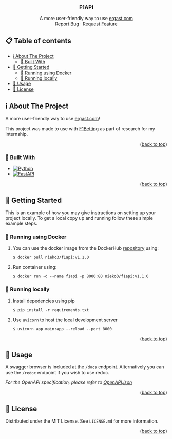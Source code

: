 <a name="readme-top"></a>

<div>
<h3 align="center">F1API</h3>

  <p align="center">
    A more user-friendly way to use <a href="https://ergast.com/mrd/">ergast.com</a>
    <br />
    <a href="https://github.com/niek-o/F1API/issues">Report Bug</a>
    ·
    <a href="https://github.com/niek-o/F1API/issues">Request Feature</a>
  </p>
</div>



<!-- TABLE OF CONTENTS -->

## 📋 Table of contents

- [ℹ️ About The Project](#-about-the-project)
    - [🚧 Built With](#built-with)
- [🔨 Getting Started](#-getting-started)
    - [🚢 Running using Docker](#running-using-docker)
    - [🏡 Running locally](#running-locally)
- [🚀 Usage ](#-usage)
- [📜 License](#-license)

<!-- ABOUT THE PROJECT -->

## ℹ️ About The Project

A more user-friendly way to use [ergast.com](https://ergast.com/mrd/)!

This project was made to use with [F1Betting](https://github.com/niek-o/F1Betting) as part of research for my
internship.

<p align="right">(<a href="#readme-top">back to top</a>)</p>

### 🚧 Built With

* [![Python]][Python-url]
* [![FastAPI]][FastAPI-url]

<p align="right">(<a href="#readme-top">back to top</a>)</p>



<!-- GETTING STARTED -->

## 🔨 Getting Started

This is an example of how you may give instructions on setting up your project locally.
To get a local copy up and running follow these simple example steps.

### 🚢 Running using Docker

1. You can use the docker image from the DockerHub [repository](https://hub.docker.com/r/nieko3/f1api) using:

   ````shell
   $ docker pull nieko3/f1api:v1.1.0
   ````

2. Run container using:

    ````shell
    $ docker run -d --name f1api -p 8000:80 nieko3/f1api:v1.1.0
    ````

### 🏡 Running locally

1. Install depedencies using pip

   ````shell
   $ pip install -r requirements.txt
   ````

2. Use ``uvicorn`` to host the local development server
   ````shell
   $ uvicorn app.main:app --reload --port 8000
   ````

<p align="right">(<a href="#readme-top">back to top</a>)</p>



<!-- USAGE EXAMPLES -->

## 🚀 Usage

A swagger browser is included at the ``/docs`` endpoint. Alternatively you can use the ``/redoc`` endpoint if you wish
to use redoc.

_For the OpenAPI specification, please refer to [OpenAPI.json](https://github.com/niek-o/F1API/blob/main/OpenAPI.json)_

<p align="right">(<a href="#readme-top">back to top</a>)</p>



<!-- LICENSE -->

## 📜 License

Distributed under the MIT License. See `LICENSE.md` for more information.

<p align="right">(<a href="#readme-top">back to top</a>)</p>



<!-- MARKDOWN LINKS & IMAGES -->
<!-- https://www.markdownguide.org/basic-syntax/#reference-style-links -->

[Python]: https://img.shields.io/badge/python-3670A0?style=for-the-badge&logo=python&logoColor=ffdd54

[Python-url]: https://python.org

[FastAPI]: https://img.shields.io/badge/FastAPI-005571?style=for-the-badge&logo=fastapi

[FastAPI-url]: https://fastapi.tiangolo.com/